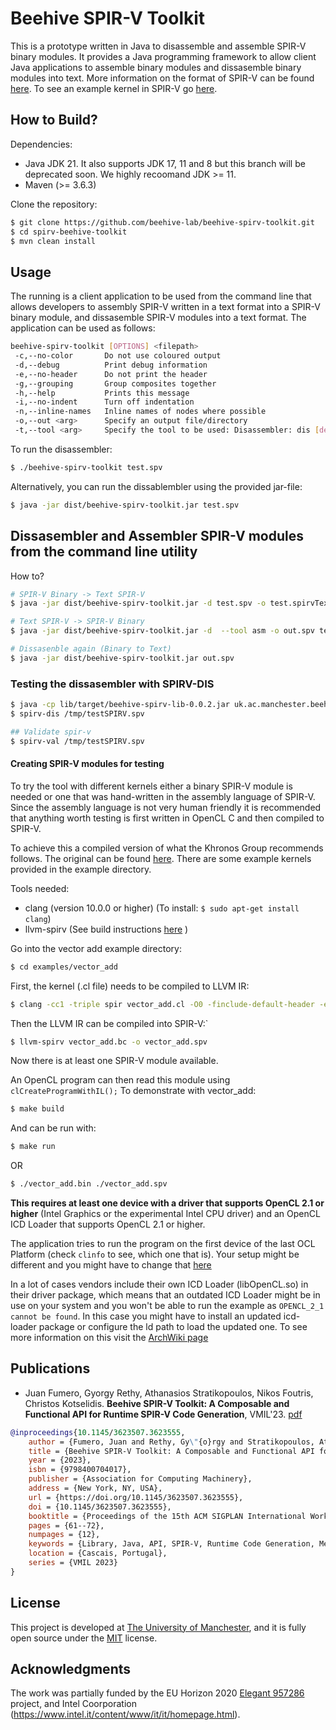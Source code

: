 # Beehive SPIR-V Toolkit

This is a prototype written in Java to disassemble and assemble SPIR-V binary modules. It provides a Java programming framework to allow client Java applications to assemble binary modules and dissasemble binary modules into text. More information on the format of SPIR-V can be found [here](docs/SPIRV.md). To see an example kernel in SPIR-V go [here](docs/EXAMPLE.md).

## How to Build?

Dependencies:

- Java JDK 21. It also supports JDK 17, 11 and 8 but this branch will be deprecated soon. We highly recoomand JDK >= 11. 
- Maven (>= 3.6.3) 

Clone the repository:

```bash
$ git clone https://github.com/beehive-lab/beehive-spirv-toolkit.git
$ cd spirv-beehive-toolkit
$ mvn clean install
```

## Usage

The running is a client application to be used from the command line that allows developers to assembly SPIR-V written in a text format into a SPIR-V binary module, and dissasemble SPIR-V modules into a text format. The application can be used as follows:

```bash
beehive-spirv-toolkit [OPTIONS] <filepath>
 -c,--no-color       Do not use coloured output
 -d,--debug          Print debug information
 -e,--no-header      Do not print the header
 -g,--grouping       Group composites together
 -h,--help           Prints this message
 -i,--no-indent      Turn off indentation
 -n,--inline-names   Inline names of nodes where possible
 -o,--out <arg>      Specify an output file/directory
 -t,--tool <arg>     Specify the tool to be used: Disassembler: dis [default] | Assembler asm
```

To run the disassembler:

```bash
$ ./beehive-spirv-toolkit test.spv
```

Alternatively, you can run the dissablembler using the provided jar-file:

```bash
$ java -jar dist/beehive-spirv-toolkit.jar test.spv 
```

## Dissasembler and Assembler SPIR-V modules from the command line utility

How to?

```bash
# SPIR-V Binary -> Text SPIR-V 
$ java -jar dist/beehive-spirv-toolkit.jar -d test.spv -o test.spirvText

# Text SPIR-V -> SPIR-V Binary
$ java -jar dist/beehive-spirv-toolkit.jar -d  --tool asm -o out.spv test.spirvText

# Dissasenble again (Binary to Text)
$ java -jar dist/beehive-spirv-toolkit.jar out.spv 
```


### Testing the dissasembler with SPIRV-DIS 

```bash 
$ java -cp lib/target/beehive-spirv-lib-0.0.2.jar uk.ac.manchester.beehivespirvtoolkit.lib.tests.TestRunnerAssembler
$ spirv-dis /tmp/testSPIRV.spv

## Validate spir-v
$ spirv-val /tmp/testSPIRV.spv
```


#### Creating SPIR-V modules for testing

To try the tool with different kernels either a binary SPIR-V module is needed or one that was hand-written in the assembly language of SPIR-V.
Since the assembly language is not very human friendly it is recommended that anything worth testing is first written in OpenCL C and then compiled to SPIR-V.

To achieve this a compiled version of what the Khronos Group recommends follows. The original can be found [here](https://www.khronos.org/blog/offline-compilation-of-opencl-kernels-into-spir-v-using-open-source-tooling).
There are some example kernels provided in the example directory.

Tools needed:

- clang (version 10.0.0 or higher) (To install: `$ sudo apt-get install clang`)
- llvm-spirv (See build instructions [here](https://github.com/KhronosGroup/SPIRV-LLVM) )

Go into the vector add example directory:

```bash
$ cd examples/vector_add
```

First, the kernel (.cl file) needs to be compiled to LLVM IR:
```bash 
$ clang -cc1 -triple spir vector_add.cl -O0 -finclude-default-header -emit-llvm-bc -o vector_add.bc
```

Then the LLVM IR can be compiled into SPIR-V:`
```bash
$ llvm-spirv vector_add.bc -o vector_add.spv
```

Now there is at least one SPIR-V module available.

An OpenCL program can then read this module using `clCreateProgramWithIL();`
To demonstrate with vector_add:

```bash
$ make build
```

And can be run with: 
```bash
$ make run
```
OR
```bash
$ ./vector_add.bin ./vector_add.spv
```

**This requires at least one device with a driver that supports OpenCL 2.1 or higher** (Intel Graphics or the experimental Intel CPU driver) and an OpenCL ICD Loader that supports OpenCL 2.1 or higher. 

The application tries to run the program on the first device of the last OCL Platform (check `clinfo` to see, which one that is). Your setup might be different and you might have to change that [here](https://github.com/beehive-lab/spirv-beehive-toolkit/blob/665a19e9527f2bf5121ecc23c19e17656bfbf0a2/examples/vector_add_il.c#L72)

In a lot of cases vendors include their own ICD Loader (libOpenCL.so) in their driver package, which means that an outdated ICD Loader might be in use on your system and you won't be able to run the example as `OPENCL_2_1 cannot be found`. 
In this case you might have to install an updated icd-loader package or configure the ld path to load the updated one.
To see more information on this visit the [ArchWiki page](https://wiki.archlinux.org/index.php/GPGPU)

## Publications

- Juan Fumero, Gyorgy Rethy, Athanasios Stratikopoulos, Nikos Foutris, Christos Kotselidis. **Beehive SPIR-V Toolkit: A Composable and Functional API for Runtime SPIR-V Code Generation**, VMIL'23. [pdf](https://dl.acm.org/doi/pdf/10.1145/3623507.3623555)

```bibtex
@inproceedings{10.1145/3623507.3623555,
    author = {Fumero, Juan and Rethy, Gy\"{o}rgy and Stratikopoulos, Athanasios and Foutris, Nikos and Kotselidis, Christos},
    title = {Beehive SPIR-V Toolkit: A Composable and Functional API for Runtime SPIR-V Code Generation},
    year = {2023},
    isbn = {9798400704017},
    publisher = {Association for Computing Machinery},
    address = {New York, NY, USA},
    url = {https://doi.org/10.1145/3623507.3623555},
    doi = {10.1145/3623507.3623555},
    booktitle = {Proceedings of the 15th ACM SIGPLAN International Workshop on Virtual Machines and Intermediate Languages},
    pages = {61--72},
    numpages = {12},
    keywords = {Library, Java, API, SPIR-V, Runtime Code Generation, Metaprogramming},
    location = {Cascais, Portugal},
    series = {VMIL 2023}
}
```


## License

This project is developed at [The University of Manchester](https://www.manchester.ac.uk/), and it is fully open source under the [MIT](https://github.com/beehive-lab/spirv-beehive-toolkit/blob/master/LICENSE) license.


## Acknowledgments

The work was partially funded by the EU Horizon 2020 [Elegant 957286](https://www.elegant-h2020.eu/) project, and Intel Coorporation (https://www.intel.it/content/www/it/it/homepage.html).
